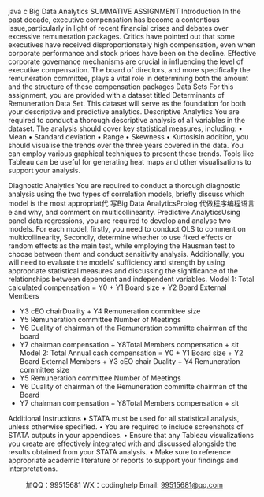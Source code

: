 java c
Big   Data Analytics
SUMMATIVE ASSIGNMENT
Introduction
In    the    past      decade,      executive      compensation      has      become      a      contentious      issue,particularly         in         light      of      recent      financial      crises      and      debates      over      excessive   remuneration    packages.                Critics    have      pointed      out      that      some      executives      have   received   disproportionately   high   compensation,   even   when   corporate   performance   and    stock      prices      have      been    on      the      decline.                   Effective    corporate    governance   mechanisms   are   crucial   in   influencing   the   level   of   executive   compensation.          The   board   of   directors,   and   more   specifically   the   remuneration   committee,   plays   a   vital   role    in    determining      both      the      amount      and      the      structure      of      these      compensation packages
Data   Sets
For    this    assignment,      you       are       provided    with    a       dataset    titled       Determinants       of   Remuneration   Data   Set.       This    dataset   will    serve   as   the   foundation   for   both   your descriptive and predictive   analytics.
Descriptive Analytics
You   are   required   to   conduct   a   thorough   descriptive   analysis   of   all   variables   in   the   dataset.    The analysis should cover key statistical   measures,   including:
•               Mean
•               Standard deviation
•               Range
•               Skewness
•               KurtosisIn   addition, you   should visualise the trends   over   the   three   years   covered   in   the   data.   You   can   employ   various   graphical   techniques   to   present   these   trends.         Tools   like   Tableau   can   be   useful   for   generating   heat   maps   and   other   visualisations   to   support   your analysis.


Diagnostic Analytics
You   are   required   to   conduct   a   thorough   diagnostic   analysis   using   the   two   types   of correlation   models,   briefly discuss which   model   is the   most appropriat代 写Big Data AnalyticsProlog
代做程序编程语言e and why,   and comment on multicollinearity.
Predictive AnalyticsUsing   panel   data   regressions,   you   are   required   to   develop   and   analyse   two   models.   For   each   model,   firstly,   you   need   to   conduct   OLS   to   comment   on   multicollinearity,   Secondly,   determine whether to   use fixed   effects   or   random   effects   as the   main test,   while   employing   the   Hausman   test   to   choose   between   them   and   conduct   sensitivity   analysis.    Additionally, you will   need to   evaluate   the   models’   sufficiency   and   strength   by    using    appropriate    statistical    measures    and    discussing    the    significance    of    the   relationships between dependent and independent variables.
Model   1:
Total calculated compensation
=   Y0   +   Y1   Board size + Y2    Board   External Members
+ Y3    cEO  chairDuality   +   Y4   Remuneration committee size
+   Y5   Remuneration committee Number of   Meetings
+   Y6       Duality of chairman of the Remuneration committe  chairman of the board
+   Y7   chairman compensation   + Y8Total Members compensation   + εit
Model 2:
Total Annual cash compensation
=   Y0   +   Y1   Board size + Y2    Board External Members + Y3    cEO  chair Duality +   Y4
Remuneration committee size
+   Y5   Remuneration committee Number of   Meetings
+   Y6       Duality   of   chairman   of   the   Remuneration   committe    chairman   of   the   Board
+   Y7   chairman compensation   + Y8Total Members compensation   + εit




Additional Instructions
•             STATA must   be   used for   all statistical analysis,   unless   otherwise   specified.
•             You are   required to   include screenshots of STATA outputs   in your   appendices.
•             Ensure    that    any   Tableau   visualizations   you   create   are   effectively   integrated   with and discussed alongside the results obtained from   your   STATA analysis.
•             Make   sure   to   reference   appropriate   academic   literature   or   reports   to   support   your findings and interpretations.







         
加QQ：99515681  WX：codinghelp  Email: 99515681@qq.com
